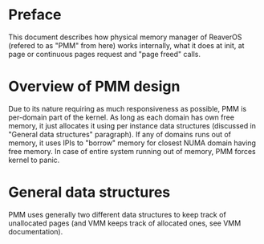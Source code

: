 # Preface

This document describes how physical memory manager of ReaverOS (refered to as "PMM" from here) works internally, what 
it does at init, at page or continuous pages request and "page freed" calls.

# Overview of PMM design

Due to its nature requiring as much responsiveness as possible, PMM is per-domain part of the kernel. As long as each 
domain has own free memory, it just allocates it using per instance data structures (discussed in "General data structures"
paragraph). If any of domains runs out of memory, it uses IPIs to "borrow" memory for closest NUMA domain having free
memory. In case of entire system running out of memory, PMM forces kernel to panic.



# General data structures

PMM uses generally two different data structures to keep track of unallocated pages (and VMM keeps track of allocated ones,
see VMM documentation).